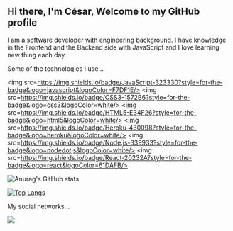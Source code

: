 ## Hi there, I'm César, Welcome to my GitHub profile


I am a software developer with engineering background. I have knowledge in the Frontend and the Backend side with JavaScript and I love learning new thing each day.

Some of the technologies I use...

<a><img src=https://img.shields.io/badge/JavaScript-323330?style=for-the-badge&logo=javascript&logoColor=F7DF1E/></a>
<img src=https://img.shields.io/badge/CSS3-1572B6?style=for-the-badge&logo=css3&logoColor=white/>
<img src=https://img.shields.io/badge/HTML5-E34F26?style=for-the-badge&logo=html5&logoColor=white/>
<img src=https://img.shields.io/badge/Heroku-430098?style=for-the-badge&logo=heroku&logoColor=white/>
<img src=https://img.shields.io/badge/Node.js-339933?style=for-the-badge&logo=nodedotjs&logoColor=white/>
<img src=https://img.shields.io/badge/React-20232A?style=for-the-badge&logo=react&logoColor=61DAFB/>

![Anurag's GitHub stats](https://github-readme-stats.vercel.app/api?username=c-vefra&show_icons=true&theme=github_dark)

[![Top Langs](https://github-readme-stats.vercel.app/api/top-langs/?username=c-vefra)](https://github.com/c-vefra/github-readme-stats)


My social networks...

<a href="https://www.linkedin.com/in/c%C3%A9sar-mauricio-velandia-fraija-25643456/" target="_blank"><img src="https://img.shields.io/badge/LinkedIn-0077B5?style=for-the-badge&logo=linkedin&logoColor=white"/></a>

<!--
**c-vefra/c-vefra** is a ✨ _special_ ✨ repository because its `README.md` (this file) appears on your GitHub profile.

Here are some ideas to get you started:

- 🔭 I’m currently working on ...
- 🌱 I’m currently learning ...
- 👯 I’m looking to collaborate on ...
- 🤔 I’m looking for help with ...
- 💬 Ask me about ...
- 📫 How to reach me: ...
- 😄 Pronouns: ...
- ⚡ Fun fact: ...
-->
